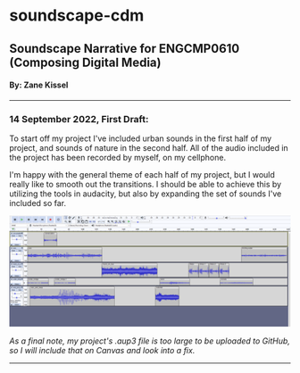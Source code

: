 # soundscape-cdm
<h2>Soundscape Narrative for ENGCMP0610 (Composing Digital Media)</h2>
<h4>By: Zane Kissel</h4>
<hr>
<h3>14 September 2022, First Draft:</h3>
<p>To start off my project I've included urban sounds in the first half of my project, and sounds of nature in the second half.
All of the audio included in the project has been recorded by myself, on my cellphone.</p>

<p>I'm happy with the general theme of each half of my project, but I would really like to smooth out the transitions. I should be able to achieve this by utilizing the tools in audacity, but also by expanding the set of sounds I've included so far.</p>

<img src="projectpic.png">

<i>As a final note, my project's .aup3 file is too large to be uploaded to GitHub, so I will include that on Canvas and look into a fix.</i>
<hr>
